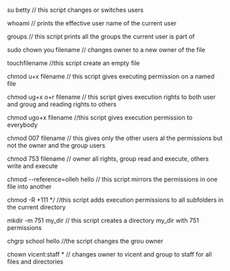 su betty // this script changes or switches users

whoami // prints the effective user name of the current user

groups // this script prints all the groups the current user is part of

sudo chown you filename // changes owner to a new owner of the file

touchfilename //this script create an empty file

chmod u+x filename // this script gives executing permission on a named file

chmod ug+x o+r filename // this script gives execution rights to both user and groug and reading rights to others

chmod ugo+x filename //this script gives execution permission to everybody

chmod 007 filename // this gives only the other users al the permissions but not the owner and the group users

chmod 753 filename // owner all rights, group read and execute, others write and execute

chmod --reference=olleh hello // this script mirrors the permissions in one file into another

chmod -R +111 */  //this script adds execution permissions to all subfolders in the current directory

mkdir -m 751 my_dir // this script creates a directory my_dir with 751 permissions

chgrp school hello //the script changes the grou owner

chown vicent:staff * // changes owner to vicent and group to staff for all files and directories
